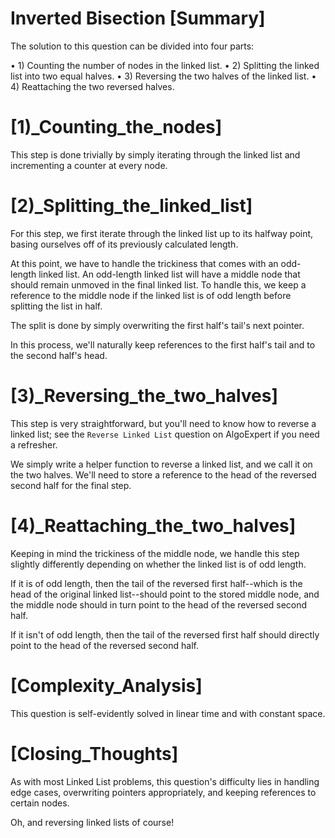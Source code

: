 # Inverted Bisection [Summary]

The solution to this question can be divided into four parts:

  • 1) Counting the number of nodes in the linked list.
  • 2) Splitting the linked list into two equal halves.
  • 3) Reversing the two halves of the linked list.
  • 4) Reattaching the two reversed halves.
 
# [1)_Counting_the_nodes]

This step is done trivially by simply iterating through the linked list and incrementing a counter at every node.

# [2)_Splitting_the_linked_list]

For this step, we first iterate through the linked list up to its halfway point, basing ourselves off of its previously calculated length.

At this point, we have to handle the trickiness that comes with an odd-length linked list. An odd-length linked list will have a middle node that should remain unmoved in the final linked list. To handle this, we keep a reference to the middle node if the linked list is of odd length before splitting the list in half.

The split is done by simply overwriting the first half's tail's next pointer.

In this process, we'll naturally keep references to the first half's tail and to the second half's head.

# [3)_Reversing_the_two_halves]

This step is very straightforward, but you'll need to know how to reverse a linked list; see the `Reverse Linked List` question on AlgoExpert if you need a refresher.

We simply write a helper function to reverse a linked list, and we call it on the two halves. We'll need to store a reference to the head of the reversed second half for the final step.

# [4)_Reattaching_the_two_halves]

Keeping in mind the trickiness of the middle node, we handle this step slightly differently depending on whether the linked list is of odd length.

If it is of odd length, then the tail of the reversed first half--which is the head of the original linked list--should point to the stored middle node, and the middle node should in turn point to the head of the reversed second half.

If it isn't of odd length, then the tail of the reversed first half should directly point to the head of the reversed second half.

# [Complexity_Analysis]

This question is self-evidently solved in linear time and with constant space.

# [Closing_Thoughts]

As with most Linked List problems, this question's difficulty lies in handling edge cases, overwriting pointers appropriately, and keeping references to certain nodes.

Oh, and reversing linked lists of course!
